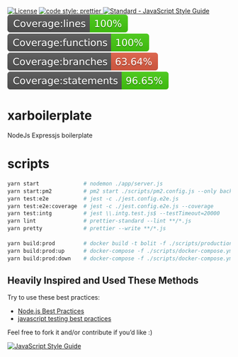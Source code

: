 <p>
<a href="https://opensource.org/licenses/MIT" rel="nofollow"><img src="https://camo.githubusercontent.com/e192698c11f7faf47a6587a45741926b04e6b5a4/68747470733a2f2f696d672e736869656c64732e696f2f6e706d2f6c2f6d616b652d636f7665726167652d62616467652e737667" alt="License" data-canonical-src="https://img.shields.io/npm/l/make-coverage-badge.svg" style="max-width:100%;"></a>

<a href="https://github.com/sheerun/prettier-standard">
    <img alt="code style: prettier" src="https://img.shields.io/badge/code_style-prettier-ff69b4.svg">
</a>
<a href="https://github.com/sheerun/prettier-standard" rel="nofollow"><img src="https://camo.githubusercontent.com/58fbab8bb63d069c1e4fb3fa37c2899c38ffcd18/68747470733a2f2f696d672e736869656c64732e696f2f62616467652f636f64655f7374796c652d7374616e646172642d627269676874677265656e2e737667" alt="Standard - JavaScript Style Guide" data-canonical-src="https://img.shields.io/badge/code_style-standard-brightgreen.svg" style="max-width:100%;"></a>


<img src="./coverage/badge-lines.svg" alt="Coverage lines" data-canonical-src="./coverage/badge-lines.svg" style="max-width:100%;">

<img src="./coverage/badge-functions.svg" alt="Coverage functions" data-canonical-src="./coverage/badge-functions.svg" style="max-width:100%;">


<img src="./coverage/badge-branches.svg" alt="Coverage branches" data-canonical-src="./coverage/badge-branches.svg" style="max-width:100%;">

<img src="./coverage/badge-statements.svg" alt="Coverage statements" data-canonical-src="./coverage/badge-statements.svg" style="max-width:100%;">
</p>

# xarboilerplate
NodeJs Expressjs boilerplate 


# scripts
```bash
yarn start              # nodemon ./app/server.js
yarn start:pm2          # pm2 start ./scripts/pm2.config.js --only backend-local
yarn test:e2e           # jest -c ./jest.config.e2e.js
yarn test:e2e:coverage  # jest -c ./jest.config.e2e.js --coverage
yarn test:intg          # jest \\.intg.test.js$ --testTimeout=20000
yarn lint               # prettier-standard --lint **/*.js
yarn pretty             # prettier --write **/*.js

yarn build:prod         # docker build -t bolit -f ./scripts/production.Dockerfile .
yarn build:prod:up      # docker-compose -f ./scripts/docker-compose.yml up
yarn build:prod:down    # docker-compose -f ./scripts/docker-compose.yml down

```

## Heavily Inspired and Used These Methods

Try to use these best practices:

 - [Node.js Best Practices](https://github.com/goldbergyoni/nodebestpractices)
 - [javascript testing best practices](https://github.com/goldbergyoni/javascript-testing-best-practices/)

 Feel free to fork it and/or contribute if you’d like :)

[![JavaScript Style Guide](https://cdn.rawgit.com/standard/standard/master/badge.svg)](https://github.com/standard/standard)